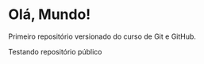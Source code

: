 # Olá, Mundo!
 Primeiro repositório versionado do curso de Git e GitHub.

 Testando repositório público